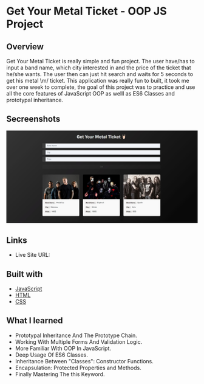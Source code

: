 # Get Your Metal Ticket - OOP JS Project

## Overview

Get Your Metal Ticket is really simple and fun project. The user have/has to input a band name, which city interested in and the price of the ticket that he/she wants. The user then can just hit search and waits for 5 seconds to get his metal \m/ ticket. This application was really fun to built, it took me over one week to complete, the goal of this project was to practice and use all the core features of JavaScript OOP as welll as ES6 Classes and prototypal inheritance.

## Secreenshots

![app](https://github.com/MustafaJohnny/Get-Your-Metal-Ticket/blob/master/screenshot.jpg?raw=true)

## Links

- Live Site URL:

## Built with

- [JavaScript](https://developer.mozilla.org/en-US/docs/Web/JavaScript)
- [HTML](https://developer.mozilla.org/en-US/docs/Web/HTML)
- [CSS](https://developer.mozilla.org/en-US/docs/Web/CSS)

## What I learned

- Prototypal Inheritance And The Prototype Chain.
- Working With Multiple Forms And Validation Logic.
- More Familiar With OOP In JavaScript.
- Deep Usage Of ES6 Classes.
- Inheritance Between "Classes": Constructor Functions.
- Encapsulation: Protected Properties and Methods.
- Finally Mastering The this Keyword.
